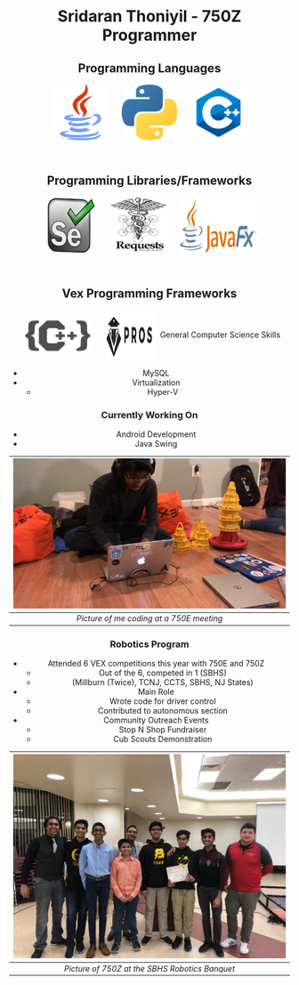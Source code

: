 <h1 align = "center"><b>Sridaran Thoniyil - 750Z Programmer</b></h1>

<h2 align = "center">Programming Languages</h2>

<center>
  <img src = "/java.png" width = "100" height = "100" align = "center" hspace = "10"/>
  <img src = "/python.png" width = "100" height = "100" align = "center" hspace = "10"/>
  <img src = "/c++.png" width = "100" height = "100" align = "center" hspace = "10"/>
</center>
  
<p><br/></p>

<h2 align = "center">Programming Libraries/Frameworks</h2>

<center>
  <img src = "/selenium.png" width = "100" height = "100" align = "center" hspace = "10"/>
  <img src = "/requests.png" width = "100" height = "100" align = "center" hspace = "10"/>
  <img src = "/javafx.png" width = "140" height = "100" align = "center" hspace = "10"/>
</center>

<p><br/></p>

<h2 align = "center">Vex Programming Frameworks</h2>

<center>
  <img src = "/vexc++pro.jpeg" width = "120", height = "60" align = "center" hspace = "10"/>
  <img src = "/pros.svg" width = "90", height = "90" align = "center" hspace = "10/>
</center>
                                                                                
<p><br/></p>                                                                          

### General Computer Science Skills
- MySQL
- Virtualization
  - Hyper-V

### Currently Working On
- Android Development
- Java Swing


| ![Image](/Me.jpg) | 
|:--:| 
| *Picture of me coding at a 750E meeting* |


### Robotics Program
- Attended 6 VEX competitions this year with 750E and 750Z
  - Out of the 6, competed in 1 (SBHS)
  - (Millburn (Twice), TCNJ, CCTS, SBHS, NJ States)
- Main Role
  - Wrote code for driver control
  - Contributed to autonomous section
- Community Outreach Events
  - Stop N Shop Fundraiser
  - Cub Scouts Demonstration


| ![Image](/Team.jpg) | 
|:--:| 
| *Picture of 750Z at the SBHS Robotics Banquet* |
